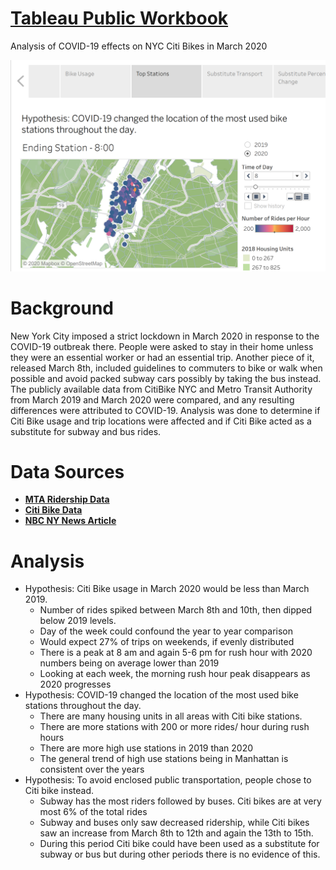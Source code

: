 # [**Tableau Public Workbook**](https://public.tableau.com/profile/hchuhtala#!/vizhome/FinalCitiBikeMarch2019vs2020Analysis1/Story?publish=yes)

Analysis of COVID-19 effects on NYC Citi Bikes in March 2020

![Tableau Example Screenshot](https://github.com/hchuhtala/tableau-challenge/blob/master/map_screenshot.png)

# Background
<p>New York City imposed a strict lockdown in March 2020 in response to the COVID-19 outbreak there. People were asked to stay in their home unless they were an essential worker or had an essential trip. Another piece of it, released March 8th, included guidelines to commuters to bike or walk when possible and avoid packed subway cars possibly by taking the bus instead. The publicly available data from CitiBike NYC and Metro Transit Authority from March 2019 and March 2020 were compared, and any resulting differences were attributed to COVID-19. Analysis was done to determine if Citi Bike usage and trip locations were affected and if Citi Bike acted as a substitute for subway and bus rides.</p>
 
# Data Sources
* [**MTA Ridership Data**](https://new.mta.info/coronavirus/ridership )
* [**Citi Bike Data**](https://www.citibikenyc.com/system-data)
* [**NBC NY News Article**](https://www.nbcnewyork.com/news/local/nyc-issues-new-commuter-guidelines-to-combat-coronavirus-spread/2317584/)

# Analysis
* Hypothesis: Citi Bike usage in March 2020 would be less than March 2019.
  * Number of rides spiked between March 8th and 10th, then dipped below 2019 levels.
  * Day of the week could confound the year to year comparison 
  * Would expect 27% of trips on weekends, if evenly distributed
  * There is a peak at 8 am and again 5-6 pm for rush hour with 2020 numbers being on average lower than 2019
  * Looking at each week, the morning rush hour peak disappears as 2020 progresses
* Hypothesis: COVID-19 changed the location of the most used bike stations throughout the day.
  * There are many housing units in all areas with Citi bike stations.
  * There are more stations with 200 or more rides/ hour during rush hours
  * There are more high use stations in 2019 than 2020<br>
  * The general trend of high use stations being in Manhattan is consistent over the years 
* Hypothesis: To avoid enclosed public transportation, people chose to Citi bike instead.
  * Subway has the most riders followed by buses. Citi bikes are at very most 6% of the total rides
  * Subway and buses only saw decreased ridership, while Citi bikes saw an increase from March 8th to 12th and again the 13th to 15th.
  * During this period Citi bike could have been used as a substitute for subway or bus but during other periods there is no evidence of this.
 
